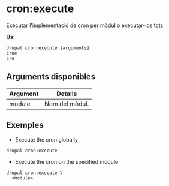 # cron:execute
Executar l'implementació de cron per mòdul o executar-los tots

**Ús:**
```
drupal cron:execute [arguments]
croe
cre
```

## Arguments disponibles
Argument | Detalls
---------|-------------
module | Nom del mòdul.

## Exemples
* Execute the cron globally
```
drupal cron:execute
```
* Execute the cron on the specified module
```
drupal cron:execute \
  <module>
```

